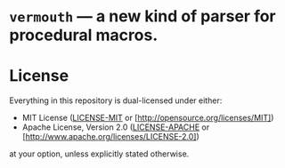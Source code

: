 # `vermouth` — a new kind of parser for procedural macros.

# License

Everything in this repository is dual-licensed under either: 

* MIT License ([LICENSE-MIT](LICENSE-MIT) or [http://opensource.org/licenses/MIT])
* Apache License, Version 2.0 ([LICENSE-APACHE](LICENSE-APACHE) or [http://www.apache.org/licenses/LICENSE-2.0])

at your option, unless explicitly stated otherwise.
